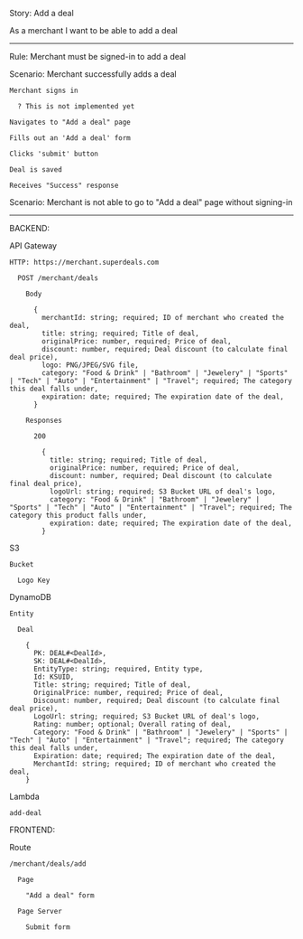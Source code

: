 Story: Add a deal

  As a merchant
  I want to be able to add a deal
  
*********************************

Rule: Merchant must be signed-in to add a deal

  Scenario: Merchant successfully adds a deal

    Merchant signs in

      ? This is not implemented yet

    Navigates to "Add a deal" page

    Fills out an 'Add a deal' form

    Clicks 'submit' button

    Deal is saved

    Receives "Success" response


  Scenario: Merchant is not able to go to "Add a deal" page without signing-in
  

*********************************

BACKEND:

  API Gateway

    HTTP: https://merchant.superdeals.com

      POST /merchant/deals

        Body

          {
            merchantId: string; required; ID of merchant who created the deal,
            title: string; required; Title of deal,
            originalPrice: number, required; Price of deal,
            discount: number, required; Deal discount (to calculate final deal price),
            logo: PNG/JPEG/SVG file,
            category: "Food & Drink" | "Bathroom" | "Jewelery" | "Sports" | "Tech" | "Auto" | "Entertainment" | "Travel"; required; The category this deal falls under,
            expiration: date; required; The expiration date of the deal,
          }

        Responses

          200

            {
              title: string; required; Title of deal,
              originalPrice: number, required; Price of deal,
              discount: number, required; Deal discount (to calculate final deal price),
              logoUrl: string; required; S3 Bucket URL of deal's logo,
              category: "Food & Drink" | "Bathroom" | "Jewelery" | "Sports" | "Tech" | "Auto" | "Entertainment" | "Travel"; required; The category this product falls under,
              expiration: date; required; The expiration date of the deal,
            }


  S3

    Bucket

      Logo Key


  DynamoDB

    Entity

      Deal

        {
          PK: DEAL#<DealId>,
          SK: DEAL#<DealId>,
          EntityType: string; required, Entity type,
          Id: KSUID,
          Title: string; required; Title of deal,
          OriginalPrice: number, required; Price of deal,
          Discount: number, required; Deal discount (to calculate final deal price),
          LogoUrl: string; required; S3 Bucket URL of deal's logo,
          Rating: number; optional; Overall rating of deal,
          Category: "Food & Drink" | "Bathroom" | "Jewelery" | "Sports" | "Tech" | "Auto" | "Entertainment" | "Travel"; required; The category this deal falls under,
          Expiration: date; required; The expiration date of the deal,
          MerchantId: string; required; ID of merchant who created the deal,
        }


  Lambda

    add-deal


FRONTEND:

  Route

    /merchant/deals/add

      Page
      
        "Add a deal" form

      Page Server

        Submit form
